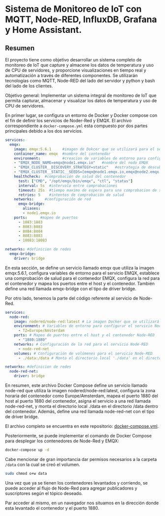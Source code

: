 # Sistema de Monitoreo de IoT con MQTT, Node-RED, InfluxDB, Grafana y Home Assistant.

## Resumen

El proyecto tiene como objetivo desarrollar un sistema completo de monitoreo de IoT que capture y almacene los datos de temperatura y uso de CPU de servidores, y proporcione visualizaciones en tiempo real y automatización a través de diferentes componentes. Se utilizarán tecnologías como MQTT, Node-RED del lado del servidor y python y bash del lado de los clientes.

Objetivo general: Implementar un sistema integral de monitoreo de IoT que permita capturar, almacenar y visualizar los datos de temperatura y uso de CPU de servidores.

En primer lugar, se configura un entorno de Docker y Docker compose con el fin de definir los servicios de Noder-Red y EMQX.
El archivo correspondiente a `docker-compose.yml` esta compuesto por dos partes principales debido a los dos servicios.

```yml
services:
  emqx:
    image: emqx:5.6.1     #imagen de Dokcer que se utilizará para el servicio
    container_name: emqx  #nombre del contenedor
    environment:          #creacion de variables de entorno para configurar el servicio
    - "EMQX_NODE_NAME=emqx@node1.emqx.io"   #nombre del nodo EMQX
    - "EMQX_CLUSTER__DISCOVERY_STRATEGY=static"   #estrategia de descubrimiento de clúster EMQX
    - "EMQX_CLUSTER__STATIC__SEEDS=[emqx@node1.emqx.io,emqx@node2.emqx.io]"   #nodos semilla del clúster EMQX
    healthcheck:  #comprobación de salud del contenedor
      test: ["CMD", "/opt/emqx/bin/emqx", "ctl", "status"]
      interval: 5s  #intervalo entre comprobaciones
      timeout: 25s  #tiempo maximo de espera para una comprobacion de salud
      retries: 5    #intentos de comprobación de salud
    networks:     #configuración de red
      emqx-bridge:
        aliases:
        - node1.emqx.io
    ports:      #mapeo de puertos
      - 1883:1883
      - 8083:8083
      - 8084:8084
      - 8883:8883
      - 18083:18083 

networks: #definicion de redes
  emqx-bridge:
    driver: bridge
```
En esta sección, se define un servicio llamado emqx que utiliza la imagen emqx:5.6.1, configura variables de entorno para el servicio EMQX, establece una comprobación de salud para el contenedor EMQX, configura la red para el contenedor y mapea los puertos entre el host y el contenedor. También define una red llamada emqx-bridge con el tipo de driver bridge.

Por otro lado, tenemos la parte del código referente al servicio de Node-Red.
```yml
services:
  node-red:
    image: nodered/node-red:latest # La imagen Docker que se utilizará para el servicio Node-RED, en este caso, la última versión disponible de Node-RED
    environment: # Variables de entorno para configurar el servicio Node-RED
      - TZ=Europe/Amsterdam
    ports: # Mapeo de puertos entre el host y el contenedor Node-RED
      - "1880:1880"
    networks: # Configuración de la red para el servicio Node-RED
      - node-red-net
    volumes: # Configuración de volúmenes para el servicio Node-RED
      - ./data:/data # Monta el directorio local './data' en el directorio '/data' dentro del contenedor

networks: #definicion de redes
  node-red-net:
    driver: bridge
```
En resumen, este archivo Docker Compose define un servicio llamado node-red que utiliza la imagen nodered/node-red:latest, configura la zona horaria del contenedor como Europe/Amsterdam, mapea el puerto 1880 del host al puerto 1880 del contenedor, asigna el servicio a una red llamada node-red-net, y monta el directorio local ./data en el directorio /data dentro del contenedor. Además, define una red llamada node-red-net con el tipo de driver bridge.

El archivo completo se encuentra en este repositorio: [docker-compose.yml](https://github.com/andresbuten2002/TCP_BKN/blob/main/actividades_dani_08052024/actividad_1/docker-compose.yml).

Posteriormente, se puede implementar el comando de Docker Compose para desplegar los contenedores de Node-Red y EMQX:
```bash
docker-compose up -d
```
Cabe mencionar de gran importancia dar permisos necesarios a la carpeta `/data` con la cual se creó el volumen.
```bash
sudo chmod o+w data
```

Una vez que ya se tienen los contenedores levantados y corriendo, se puede acceder al flujo de Node-Red para agregar publicadores y suscriptores según el tópico deseado.

Par acceder al mismo, en un navegador nos situamos en la dirección donde esta levantado el contenedor y el puerto 1880.

